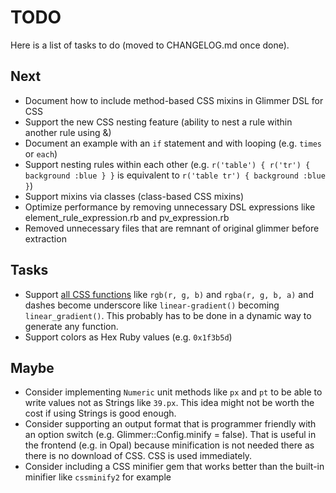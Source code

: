 # TODO

Here is a list of tasks to do (moved to CHANGELOG.md once done).

## Next

- Document how to include method-based CSS mixins in Glimmer DSL for CSS
- Support the new CSS nesting feature (ability to nest a rule within another rule using &)
- Document an example with an `if` statement and with looping (e.g. `times` or `each`)
- Support nesting rules within each other (e.g. `r('table') { r('tr') { background :blue } }` is equivalent to `r('table tr') { background :blue }`)
- Support mixins via classes (class-based CSS mixins)
- Optimize performance by removing unnecessary DSL expressions like element_rule_expression.rb and pv_expression.rb
- Removed unnecessary files that are remnant of original glimmer before extraction

## Tasks

- Support [all CSS functions](https://developer.mozilla.org/en-US/docs/Web/CSS/CSS_Functions) like `rgb(r, g, b)` and `rgba(r, g, b, a)` and dashes become underscore like `linear-gradient()` becoming `linear_gradient()`. This probably has to be done in a dynamic way to generate any function.
- Support colors as Hex Ruby values (e.g. `0x1f3b5d`)

## Maybe

- Consider implementing `Numeric` unit methods like `px` and `pt` to be able to write values not as Strings like `39.px`. This idea might not be worth the cost if using Strings is good enough.
- Consider supporting an output format that is programmer friendly with an option switch (e.g. Glimmer::Config.minify = false). That is useful in the frontend (e.g. in Opal) because minification is not needed there as there is no download of CSS. CSS is used immediately.
- Consider including a CSS minifier gem that works better than the built-in minifier like `cssminify2` for example
